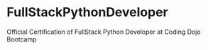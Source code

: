 # FullStackPythonDeveloper
Official Certification of FullStack Python Developer at Coding Dojo Bootcamp
